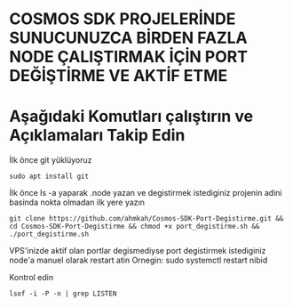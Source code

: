 # COSMOS SDK PROJELERİNDE SUNUCUNUZCA BİRDEN FAZLA NODE ÇALIŞTIRMAK İÇİN PORT DEĞİŞTİRME VE AKTİF ETME

# Aşağıdaki Komutları çalıştırın ve Açıklamaları Takip Edin 

İlk önce git yüklüyoruz
```
sudo apt install git
```
İlk önce ls -a yaparak .node yazan ve degistirmek istediginiz projenin adini basinda nokta olmadan ilk yere yazın

```
git clone https://github.com/ahmkah/Cosmos-SDK-Port-Degistirme.git && cd Cosmos-SDK-Port-Degistirme && chmod +x port_degistirme.sh && ./port_degistirme.sh
```

VPS'inizde aktif olan portlar degismediyse port degistirmek istediginiz node'a manuel olarak restart atin 
Ornegin: sudo systemctl restart nibid 

Kontrol edin

```
lsof -i -P -n | grep LISTEN
```






